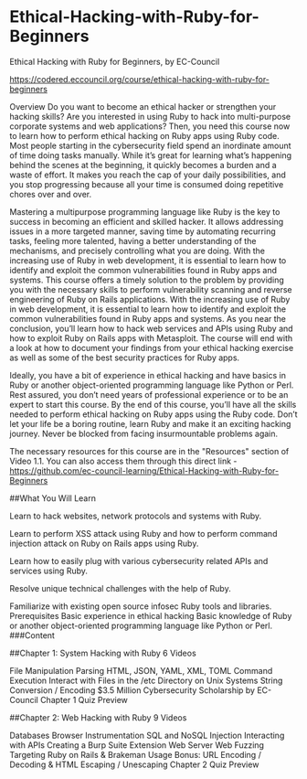 # Ethical-Hacking-with-Ruby-for-Beginners
Ethical Hacking with Ruby for Beginners, by EC-Council


https://codered.eccouncil.org/course/ethical-hacking-with-ruby-for-beginners

Overview
Do you want to become an ethical hacker or strengthen your hacking skills? Are you interested in using Ruby to hack into multi-purpose corporate systems and web applications? Then, you need this course now to learn how to perform ethical hacking on Ruby apps using Ruby code. Most people starting in the cybersecurity field spend an inordinate amount of time doing tasks manually. While it’s great for learning what’s happening behind the scenes at the beginning, it quickly becomes a burden and a waste of effort. It makes you reach the cap of your daily possibilities, and you stop progressing because all your time is consumed doing repetitive chores over and over.

Mastering a multipurpose programming language like Ruby is the key to success in becoming an efficient and skilled hacker. It allows addressing issues in a more targeted manner, saving time by automating recurring tasks, feeling more talented, having a better understanding of the mechanisms, and precisely controlling what you are doing. With the increasing use of Ruby in web development, it is essential to learn how to identify and exploit the common vulnerabilities found in Ruby apps and systems. This course offers a timely solution to the problem by providing you with the necessary skills to perform vulnerability scanning and reverse engineering of Ruby on Rails applications. With the increasing use of Ruby in web development, it is essential to learn how to identify and exploit the common vulnerabilities found in Ruby apps and systems. As you near the conclusion, you’ll learn how to hack web services and APIs using Ruby and how to exploit Ruby on Rails apps with Metasploit. The course will end with a look at how to document your findings from your ethical hacking exercise as well as some of the best security practices for Ruby apps.

Ideally, you have a bit of experience in ethical hacking and have basics in Ruby or another object-oriented programming language like Python or Perl. Rest assured, you don’t need years of professional experience or to be an expert to start this course. By the end of this course, you’ll have all the skills needed to perform ethical hacking on Ruby apps using the Ruby code. Don’t let your life be a boring routine, learn Ruby and make it an exciting hacking journey. Never be blocked from facing insurmountable problems again.

The necessary resources for this course are in the "Resources" section of Video 1.1. You can also access them through this direct link - https://github.com/ec-council-learning/Ethical-Hacking-with-Ruby-for-Beginners


##What You Will Learn

Learn to hack websites, network protocols and systems with Ruby.

Learn to perform XSS attack using Ruby and how to perform command injection attack on Ruby on Rails apps using Ruby.

Learn how to easily plug with various cybersecurity related APIs and services using Ruby.

Resolve unique technical challenges with the help of Ruby.

Familiarize with existing open source infosec Ruby tools and libraries.
Prerequisites
Basic experience in ethical hacking
Basic knowledge of Ruby or another object-oriented programming language like Python or Perl.
###Content

##Chapter 1: System Hacking with Ruby
6 Videos

File Manipulation
Parsing HTML, JSON, YAML, XML, TOML
Command Execution
Interact with Files in the /etc Directory on Unix Systems
String Conversion / Encoding
$3.5 Million Cybersecurity Scholarship by EC-Council
Chapter 1 Quiz
Preview

##Chapter 2: Web Hacking with Ruby
9 Videos

Databases
Browser Instrumentation
SQL and NoSQL Injection
Interacting with APIs
Creating a Burp Suite Extension
Web Server
Web Fuzzing
Targeting Ruby on Rails & Brakeman Usage
Bonus: URL Encoding / Decoding & HTML Escaping / Unescaping
Chapter 2 Quiz
Preview

